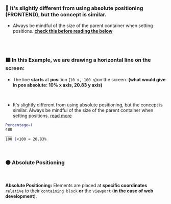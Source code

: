 ### 🍊 It's slightly different from using absolute positioning (FRONTEND), but the concept is similar.

-  Always be mindful of the size of the parent container when setting positions.  **[check this before reading the below](./z_DRAW_line_0.md)**


<br>
<br>

### 🟦 In this Example, we are drawing a horizontal line on the screen:

- The line **starts** at **pos**ition (`10 x, 100 y`)on the screen.  **(what would give in pos absolute: 10% x axis, 20.83 y axis)**

<br>

- It's slightly different from using absolute positioning, but the concept is similar. Always be mindful of the size of the parent container when setting positions. [read more]()

```bash
Percentage=(
480
___
100 )×100 ≈ 20.83%
```

<br>

### 🟠 Absolute Positioning

<br>

**Absolute Positioning:** Elements are placed at **specific coordinates** `relative` to their `containing block` **or** the `viewport` (**in the case of web development**).
